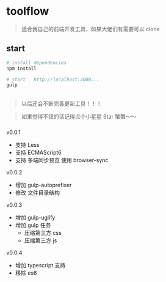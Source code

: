 # toolflow

> 适合我自己的前端开发工具，如果大佬们有需要可以 clone

## start

```bash
# install dependencies
npm install

# start   http://localhost:3000...
gulp
```

##

> 以后还会不断完善更新工具！！！

> 如果觉得不错的话记得点个小星星 Star 蟹蟹～～

###

v0.0.1

- 支持 Less
- 支持 ECMAScript6
- 支持 多端同步预览 使用 browser-sync

v0.0.2

- 增加 gulp-autoprefixer
- 修改 文件目录结构

v0.0.3

- 增加 gulp-uglify
- 增加 gulp 任务
  - 压缩第三方 css
  - 压缩第三方 js

v0.0.4

- 增加 typescript 支持
- 移除 es6
